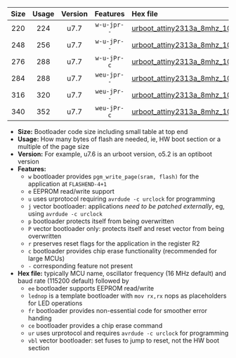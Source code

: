 |Size|Usage|Version|Features|Hex file|
|:-:|:-:|:-:|:-:|:--|
|220|224|u7.7|`w-u-jpr--`|[urboot_attiny2313a_8mhz_1000000bps_lednop_ur_vbl.hex](https://raw.githubusercontent.com/stefanrueger/urboot.hex/main/mcus/attiny2313a/fcpu_8mhz/1000000_bps/urboot_attiny2313a_8mhz_1000000bps_lednop_ur_vbl.hex)|
|248|256|u7.7|`w-u-jPr--`|[urboot_attiny2313a_8mhz_1000000bps_lednop_fr_ur_vbl.hex](https://raw.githubusercontent.com/stefanrueger/urboot.hex/main/mcus/attiny2313a/fcpu_8mhz/1000000_bps/urboot_attiny2313a_8mhz_1000000bps_lednop_fr_ur_vbl.hex)|
|276|288|u7.7|`w-u-jPr-c`|[urboot_attiny2313a_8mhz_1000000bps_lednop_fr_ce_ur_vbl.hex](https://raw.githubusercontent.com/stefanrueger/urboot.hex/main/mcus/attiny2313a/fcpu_8mhz/1000000_bps/urboot_attiny2313a_8mhz_1000000bps_lednop_fr_ce_ur_vbl.hex)|
|284|288|u7.7|`weu-jpr--`|[urboot_attiny2313a_8mhz_1000000bps_ee_lednop_ur_vbl.hex](https://raw.githubusercontent.com/stefanrueger/urboot.hex/main/mcus/attiny2313a/fcpu_8mhz/1000000_bps/urboot_attiny2313a_8mhz_1000000bps_ee_lednop_ur_vbl.hex)|
|316|320|u7.7|`weu-jPr--`|[urboot_attiny2313a_8mhz_1000000bps_ee_lednop_fr_ur_vbl.hex](https://raw.githubusercontent.com/stefanrueger/urboot.hex/main/mcus/attiny2313a/fcpu_8mhz/1000000_bps/urboot_attiny2313a_8mhz_1000000bps_ee_lednop_fr_ur_vbl.hex)|
|340|352|u7.7|`weu-jPr-c`|[urboot_attiny2313a_8mhz_1000000bps_ee_lednop_fr_ce_ur_vbl.hex](https://raw.githubusercontent.com/stefanrueger/urboot.hex/main/mcus/attiny2313a/fcpu_8mhz/1000000_bps/urboot_attiny2313a_8mhz_1000000bps_ee_lednop_fr_ce_ur_vbl.hex)|

- **Size:** Bootloader code size including small table at top end
- **Usage:** How many bytes of flash are needed, ie, HW boot section or a multiple of the page size
- **Version:** For example, u7.6 is an urboot version, o5.2 is an optiboot version
- **Features:**
  + `w` bootloader provides `pgm_write_page(sram, flash)` for the application at `FLASHEND-4+1`
  + `e` EEPROM read/write support
  + `u` uses urprotocol requiring `avrdude -c urclock` for programming
  + `j` vector bootloader: applications *need to be patched externally*, eg, using `avrdude -c urclock`
  + `p` bootloader protects itself from being overwritten
  + `P` vector bootloader only: protects itself and reset vector from being overwritten
  + `r` preserves reset flags for the application in the register R2
  + `c` bootloader provides chip erase functionality (recommended for large MCUs)
  + `-` corresponding feature not present
- **Hex file:** typically MCU name, oscillator frequency (16 MHz default) and baud rate (115200 default) followed by
  + `ee` bootloader supports EEPROM read/write
  + `lednop` is a template bootloader with `mov rx,rx` nops as placeholders for LED operations
  + `fr` bootloader provides non-essential code for smoother error handing
  + `ce` bootloader provides a chip erase command
  + `ur` uses urprotocol and requires `avrdude -c urclock` for programming
  + `vbl` vector bootloader: set fuses to jump to reset, not the HW boot section
